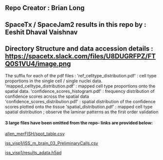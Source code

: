 ## Repo Creator : Brian Long
## SpaceTx / SpaceJam2 results in this repo by : Eeshit Dhaval Vaishnav 

## Directory Structure and data accession details : https://spacetx.slack.com/files/U8DUGRFPZ/FTQ0S1VU4/image.png 

The suffix for each of the pdf files :
'ref_celltype_distribution.pdf' : cell type proportions in the single cell / single nuclei data.
'mapped_celltype_distribution.pdf' : mapped cell type proportions onto the spatial data.
'confidence_scores_histogram.pdf' : frequency distribution of confidence scores across the spatial data 
'confidence_scores_distribution.pdf' : spatial distribution of the confidence scores plotted onto the tissue
'spatial_distribution.pdf' : mapped cell type spatial distribution ; observe the laminar patterns as the first order validation

#### 3 large files have been omitted from the repo- links are provided below:
[allen_merFISH/spot_table.csv](https://s3.amazonaws.com/starfish.data.spacetx/spacejam2/eeshit-vaishnav/edv/eeshit-vaishnav/allen_merFISH/spot_table.csv)

[iss_visp1/ISS_m_brain_03_PreliminaryCalls.csv](https://s3.amazonaws.com/starfish.data.spacetx/spacejam2/eeshit-vaishnav/edv/eeshit-vaishnav/iss_visp1/ISS_m_brain_03_PreliminaryCalls.csv) 

[iss_visp1/results_adata.h5ad](https://s3.amazonaws.com/starfish.data.spacetx/spacejam2/eeshit-vaishnav/edv/eeshit-vaishnav/iss_visp1/results_adata.h5ad)
